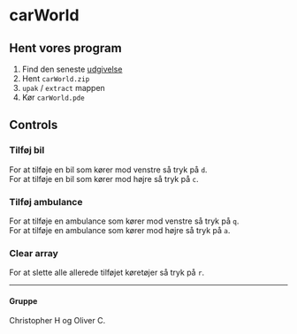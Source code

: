# carWorld
 
## Hent vores program
1. Find den seneste [udgivelse](https://github.com/orc13a/carWorld/releases)
1. Hent `carWorld.zip`
1. `upak` / `extract` mappen
1. Kør `carWorld.pde`

## Controls
### Tilføj bil
For at tilføje en bil som kører mod venstre så tryk på `d`.<br>
For at tilføje en bil som kører mod højre så tryk på `c`.

### Tilføj ambulance
For at tilføje en ambulance som kører mod venstre så tryk på `q`.<br>
For at tilføje en ambulance som kører mod højre så tryk på `a`.<br>

### Clear array
For at slette alle allerede tilføjet køretøjer så tryk på `r`.

---

#### Gruppe
Christopher H og Oliver C.